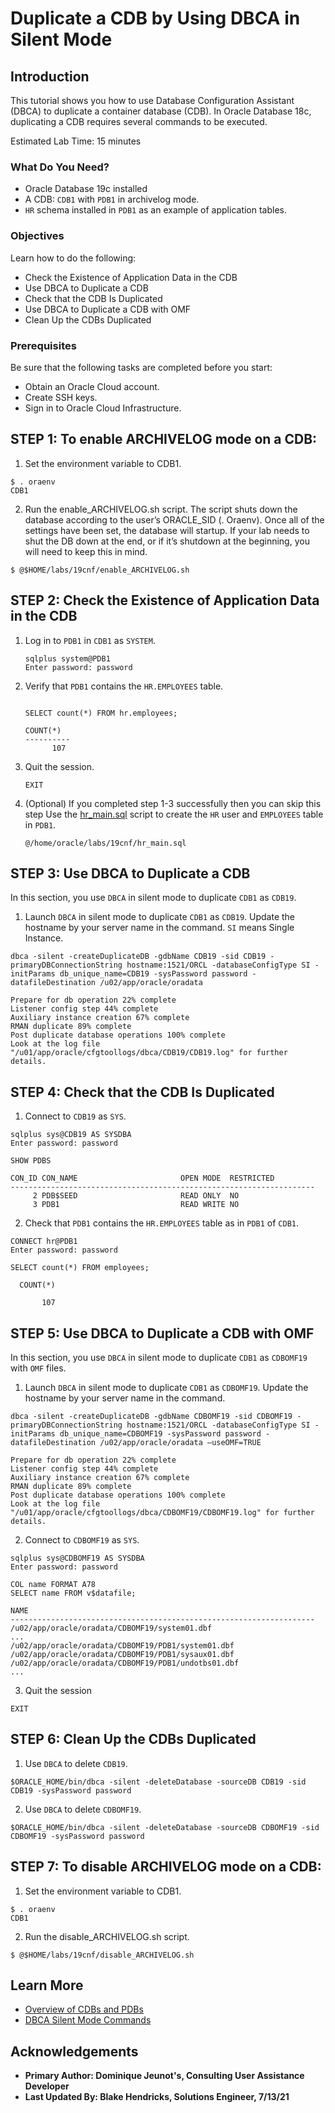 # Duplicate a CDB by Using DBCA in Silent Mode

## Introduction

This tutorial shows you how to use Database Configuration Assistant (DBCA) to duplicate a container database (CDB). In Oracle Database 18c, duplicating a CDB requires several commands to be executed.

Estimated Lab Time: 15 minutes

### What Do You Need?

- Oracle Database 19c installed
- A CDB: `CDB1` with `PDB1` in archivelog mode.
- `HR` schema installed in `PDB1` as an example of application tables.


### Objectives

Learn how to do the following:

- Check the Existence of Application Data in the CDB
- Use DBCA to Duplicate a CDB
- Check that the CDB Is Duplicated
- Use DBCA to Duplicate a CDB with OMF
- Clean Up the CDBs Duplicated

### Prerequisites

Be sure that the following tasks are completed before you start:

- Obtain an Oracle Cloud account.
- Create SSH keys.
- Sign in to Oracle Cloud Infrastructure.

## **STEP 1**: To enable ARCHIVELOG mode on a CDB:
1. Set the environment variable to CDB1.
```
$ . oraenv
CDB1
```
2. Run the enable_ARCHIVELOG.sh script. The script shuts down the database according to the user’s ORACLE_SID (. Oraenv). Once all of the settings have been set, the database will startup. If your lab needs to shut the DB down at the end, or if it’s shutdown at the beginning, you will need to keep this in mind.
```
$ @$HOME/labs/19cnf/enable_ARCHIVELOG.sh
```

## **STEP 2**: Check the Existence of Application Data in the CDB

1. Log in to `PDB1` in `CDB1` as `SYSTEM`.
    ```
    sqlplus system@PDB1
    Enter password: password
    ```

2. Verify that `PDB1` contains the `HR.EMPLOYEES` table.
    ```

    SELECT count(*) FROM hr.employees;

    COUNT(*)
    ----------
          107
    ```

3. Quit the session.

    ```
    EXIT
    ```
4. (Optional) If you completed step 1-3 successfully then you can skip this step
Use the [hr_main.sql](https://docs.oracle.com/en/database/oracle/oracle-database/19/duplicate-cdbs-using-dbca-silent-mode/files/hr.sql) script to create the `HR` user and `EMPLOYEES` table in `PDB1`.

    ```
    @/home/oracle/labs/19cnf/hr_main.sql
    ```

## **STEP 3**: Use DBCA to Duplicate a CDB

In this section, you use `DBCA` in silent mode to duplicate `CDB1` as `CDB19`.

1. Launch `DBCA` in silent mode to duplicate `CDB1` as `CDB19`. Update the hostname by your server name in the command. `SI` means Single Instance.
```
dbca -silent -createDuplicateDB -gdbName CDB19 -sid CDB19 -primaryDBConnectionString hostname:1521/ORCL -databaseConfigType SI -initParams db_unique_name=CDB19 -sysPassword password -datafileDestination /u02/app/oracle/oradata
```
```
Prepare for db operation 22% complete
Listener config step 44% complete
Auxiliary instance creation 67% complete
RMAN duplicate 89% complete
Post duplicate database operations 100% complete
Look at the log file "/u01/app/oracle/cfgtoollogs/dbca/CDB19/CDB19.log" for further details.
```

## **STEP 4**: Check that the CDB Is Duplicated
1. Connect to `CDB19` as `SYS`.
```
sqlplus sys@CDB19 AS SYSDBA
Enter password: password
```

  ```
  SHOW PDBS

  CON_ID CON_NAME                       OPEN MODE  RESTRICTED
  --------------------------------------------------------------------
       2 PDB$SEED                       READ ONLY  NO
       3 PDB1                           READ WRITE NO

  ```
2. Check that `PDB1` contains the `HR.EMPLOYEES` table as in `PDB1` of `CDB1`.
```
CONNECT hr@PDB1
Enter password: password
```
```
SELECT count(*) FROM employees;

  COUNT(*)

       107
```

## **STEP 5**: Use DBCA to Duplicate a CDB with OMF
In this section, you use `DBCA` in silent mode to duplicate `CDB1` as `CDBOMF19` with `OMF` files.
1. Launch `DBCA` in silent mode to duplicate `CDB1` as `CDBOMF19`. Update the hostname by your server name in the command.
```
dbca -silent -createDuplicateDB -gdbName CDBOMF19 -sid CDBOMF19 -primaryDBConnectionString hostname:1521/ORCL -databaseConfigType SI -initParams db_unique_name=CDBOMF19 -sysPassword password -datafileDestination /u02/app/oracle/oradata –useOMF=TRUE
```
```
Prepare for db operation 22% complete
Listener config step 44% complete
Auxiliary instance creation 67% complete
RMAN duplicate 89% complete
Post duplicate database operations 100% complete
Look at the log file "/u01/app/oracle/cfgtoollogs/dbca/CDBOMF19/CDBOMF19.log" for further details.
```


2. Connect to `CDBOMF19` as `SYS`.
```
sqlplus sys@CDBOMF19 AS SYSDBA
Enter password: password
```
```
COL name FORMAT A78
SELECT name FROM v$datafile;
```

  ```
  NAME
  --------------------------------------------------------------------
  /u02/app/oracle/oradata/CDBOMF19/system01.dbf
  ...
  /u02/app/oracle/oradata/CDBOMF19/PDB1/system01.dbf
  /u02/app/oracle/oradata/CDBOMF19/PDB1/sysaux01.dbf
  /u02/app/oracle/oradata/CDBOMF19/PDB1/undotbs01.dbf
  ...
  ```

3. Quit the session

  ```
  EXIT

  ```

## **STEP 6**: Clean Up the CDBs Duplicated
1. Use `DBCA` to delete `CDB19`.

```
$ORACLE_HOME/bin/dbca -silent -deleteDatabase -sourceDB CDB19 -sid CDB19 -sysPassword password

```
2. Use `DBCA` to delete `CDBOMF19`.

```
$ORACLE_HOME/bin/dbca -silent -deleteDatabase -sourceDB CDBOMF19 -sid CDBOMF19 -sysPassword password

```

## **STEP 7**: To disable ARCHIVELOG mode on a CDB:

1. Set the environment variable to CDB1.
```
$ . oraenv
CDB1
```
2. Run the disable_ARCHIVELOG.sh script.
```
$ @$HOME/labs/19cnf/disable_ARCHIVELOG.sh
```

## Learn More

- [Overview of CDBs and PDBs](https://docs.oracle.com/database/121/ADMQS/GUID-0FEBEF5F-DF3E-4101-B18B-84921E2F6AA2.htm#ADMQS12498)
- [DBCA Silent Mode Commands](https://docs.oracle.com/en/database/oracle/oracle-database/21/multi/dbca-command.html#GUID-EC3C396B-6FFB-4957-BC73-1BE8F4FD852E)


## Acknowledgements
* **Primary Author: Dominique Jeunot's, Consulting User Assistance Developer**
* **Last Updated By: Blake Hendricks, Solutions Engineer, 7/13/21**
